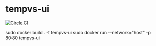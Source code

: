 # tempvs-ui
[![Circle CI](https://circleci.com/gh/ahlinist/tempvs-ui/tree/master.svg?&style=shield)](https://circleci.com/gh/ahlinist/tempvs-ui/tree/master)

sudo docker build . -t tempvs-ui
sudo docker run --network="host" -p 80:80 tempvs-ui
